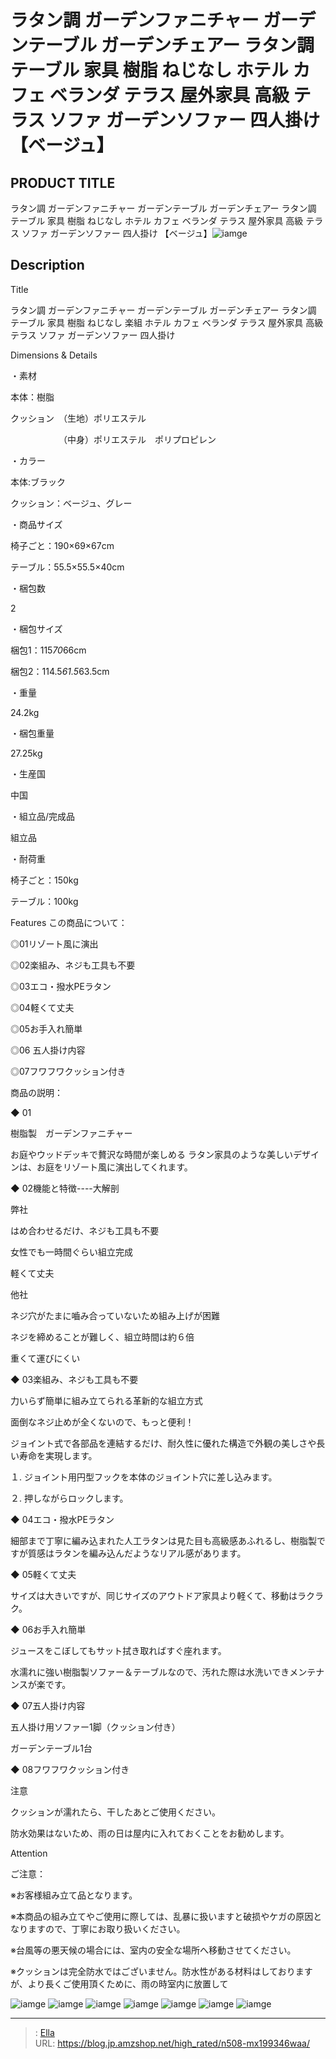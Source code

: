 # ラタン調 ガーデンファニチャー ガーデンテーブル ガーデンチェアー ラタン調 テーブル 家具 樹脂 ねじなし ホテル カフェ ベランダ テラス 屋外家具 高級 テラス ソファ ガーデンソファー 四人掛け 【ベージュ】


## PRODUCT TITLE 

ラタン調 ガーデンファニチャー ガーデンテーブル ガーデンチェアー ラタン調 テーブル 家具 樹脂 ねじなし ホテル カフェ ベランダ テラス 屋外家具 高級 テラス ソファ ガーデンソファー 四人掛け 【ベージュ】![iamge](https://b2bfiles1.gigab2b.cn/image/wkseller/304/MX199346WAA米色/20210619_fee6f5da05c8beebcdcba106b386cb77.jpg)

## Description

Title

ラタン調 ガーデンファニチャー ガーデンテーブル ガーデンチェアー ラタン調 テーブル 家具 樹脂 ねじなし 楽組 ホテル カフェ ベランダ テラス 屋外家具 高級 テラス ソファ ガーデンソファー 四人掛け

Dimensions &amp; Details



・素材

本体：樹脂

クッション　（生地）ポリエステル

　　　　　　（中身）ポリエステル　ポリプロピレン

・カラー

本体:ブラック

クッション：ベージュ、グレー

・商品サイズ

椅子ごと：190×69×67cm

テーブル：55.5×55.5×40cm

・梱包数

2

・梱包サイズ

梱包1：115*70*66cm

梱包2：114.5*61.5*63.5cm

・重量

24.2kg

・梱包重量

27.25kg

・生産国

中国

・組立品/完成品

組立品

・耐荷重

椅子ごと：150kg

テーブル：100kg





Features
この商品について：

◎01リゾート風に演出

◎02楽組み、ネジも工具も不要

◎03エコ・撥水PEラタン

◎04軽くて丈夫

◎05お手入れ簡単

◎06 五人掛け内容

◎07フワフワクッション付き



商品の説明：

◆ 01

樹脂製　ガーデンファニチャー

お庭やウッドデッキで贅沢な時間が楽しめる
ラタン家具のような美しいデザインは、お庭をリゾート風に演出してくれます。



◆ 02機能と特徴----大解剖

弊社

はめ合わせるだけ、ネジも工具も不要

女性でも一時間ぐらい組立完成

軽くて丈夫



他社

ネジ穴がたまに嚙み合っていないため組み上げが困難

ネジを締めることが難しく、組立時間は約６倍

重くて運びにくい



◆ 03楽組み、ネジも工具も不要

力いらず簡単に組み立てられる革新的な組立方式

面倒なネジ止めが全くないので、もっと便利！

ジョイント式で各部品を連結するだけ、耐久性に優れた構造で外観の美しさや長い寿命を実現します。

１. ジョイント用円型フックを本体のジョイント穴に差し込みます。

２. 押しながらロックします。



◆ 04エコ・撥水PEラタン

細部まで丁寧に編み込まれた人工ラタンは見た目も高級感あふれるし、樹脂製ですが質感はラタンを編み込んだようなリアル感があります。



◆ 05軽くて丈夫

サイズは大きいですが、同じサイズのアウトドア家具より軽くて、移動はラクラク。



◆ 06お手入れ簡単

ジュースをこぼしてもサット拭き取ればすぐ座れます。

水濡れに強い樹脂製ソファー＆テーブルなので、汚れた際は水洗いできメンテナンスが楽です。



◆ 07五人掛け内容

五人掛け用ソファー1脚（クッション付き）

ガーデンテーブル1台



◆ 08フワフワクッション付き

注意

クッションが濡れたら、干したあとご使用ください。

防水効果はないため、雨の日は屋内に入れておくことをお勧めします。



Attention

ご注意：

※お客様組み立て品となります。

※本商品の組み立てやご使用に際しては、乱暴に扱いますと破损やケガの原因となりますので、丁寧にお取り扱いください。

※台風等の悪天候の場合には、室内の安全な場所へ移動させてください。

※クッションは完全防水ではございません。防水性がある材料はしておりますが、より長くご使用頂くために、雨の時室内に放置して









![iamge](https://b2bfiles1.gigab2b.cn/image/wkseller/304/20220329_a562bf559dc084e183d86c01d726b364.jpg)
![iamge](https://b2bfiles1.gigab2b.cn/image/wkseller/304/20220329_8971f47b4d8e8cd081f7bc5b9628a4f6.jpg)
![iamge](https://b2bfiles1.gigab2b.cn/image/wkseller/304/MX199346通用/20210619_2836b28e9c36221926d871b57a9980d7.jpg)
![iamge](https://b2bfiles1.gigab2b.cn/image/wkseller/304/MX199346通用/20210619_28ec7e24ae858daf30e4029d4ce9d88f.jpg)
![iamge](https://b2bfiles1.gigab2b.cn/image/wkseller/304/MX199346通用/20210619_5db1d3316067c7bd719c57b2c0de3ce4.jpg)
![iamge](https://b2bfiles1.gigab2b.cn/image/wkseller/304/MX199346通用/20210619_60767088f929626fe502e2c0a2bfc15d.jpg)
![iamge](https://b2bfiles1.gigab2b.cn/image/wkseller/304/MX199346通用/20210619_ae9562ce4b6ed6c01a55d5a075200c00.jpg)


---

> : [Ella](https://blog.jp.amzshop.net/)  
> URL: https://blog.jp.amzshop.net/high_rated/n508-mx199346waa/  

